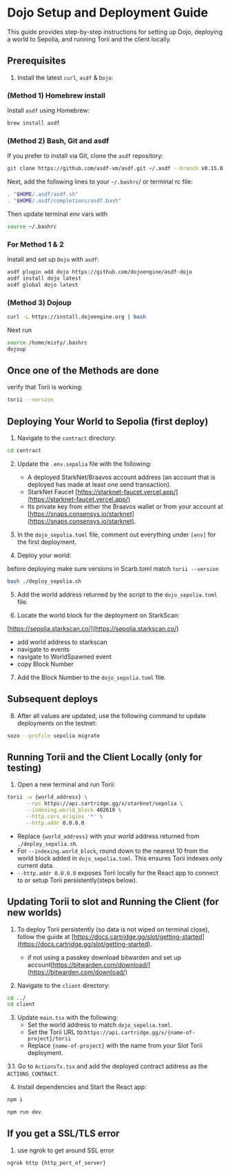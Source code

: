 # Dojo Setup and Deployment Guide

This guide provides step-by-step instructions for setting up Dojo, deploying a world to Sepolia, and running Torii and the client locally.

## Prerequisites

1. Install the latest `curl`, `asdf` & `Dojo`:

### (Method 1) Homebrew install 

Install `asdf` using Homebrew:

```bash
brew install asdf
```

### (Method 2) Bash, Git and asdf 

If you prefer to install via Git, clone the `asdf` repository:

```bash
git clone https://github.com/asdf-vm/asdf.git ~/.asdf --branch v0.15.0
```

Next, add the following lines to your `~/.bashrc`/ or terminal rc file: 

```bash
. "$HOME/.asdf/asdf.sh"
. "$HOME/.asdf/completions/asdf.bash"
```

Then update terminal env vars with 

```bash
source ~/.bashrc
```

### For Method 1 & 2 


Install and set up `Dojo` with `asdf`:

```bash
asdf plugin add dojo https://github.com/dojoengine/asdf-dojo
asdf install dojo latest
asdf global dojo latest
```



### (Method 3) Dojoup


```bash
curl -L https://install.dojoengine.org | bash
```
Next run 

```bash
source /home/misty/.bashrc
dojoup
```
## Once one of the Methods are done 

verify that Torii is working:

```bash
torii --version
```
## Deploying Your World to Sepolia (first deploy)

1. Navigate to the `contract` directory:

```bash
cd contract
```

2. Update the `.env.sepolia` file with the following:
   - A deployed StarkNet/Braavos account address (an account that is deployed has made at least one send transaction).
   - StarkNet Faucet [https://starknet-faucet.vercel.app/](https://starknet-faucet.vercel.app/)
   - Its private key from either the Braavos wallet or from your account at [https://snaps.consensys.io/starknet](https://snaps.consensys.io/starknet).


3. In the `dojo_sepolia.toml` file, comment out everything under `[env]` for the first deployment.

4. Deploy your world:

before deploying make sure versions in Scarb.toml match `torii --version`

```bash
bash ./deploy_sepolia.sh
```

5. Add the world address returned by the script to the `dojo_sepolia.toml` file.

6. Locate the world block for the deployment on StarkScan:

[https://sepolia.starkscan.co/](https://sepolia.starkscan.co/)
   - add world address to starkscan 
   - navigate to events 
   - navigate to WorldSpawned event 
   - copy Block Number

7. Add the Block Number to the `dojo_sepolia.toml` file.

## Subsequent deploys 

8. After all values are updated, use the following command to update deployments on the testnet:

```bash
sozo --profile sepolia migrate
```

## Running Torii and the Client Locally (only for testing)

1. Open a new terminal and run Torii:

```bash
torii -w {world_address} \
      --rpc https://api.cartridge.gg/x/starknet/sepolia \
      --indexing.world_block 402610 \
      --http.cors_origins '*' \
      --http.addr 0.0.0.0
```

   - Replace `{world_address}` with your world address returned from `./deploy_sepolia.sh`.
   - For `--indexing.world_block`, round down to the nearest 10 from the world block added in `dojo_sepolia.toml`. This ensures Torii indexes only current data.
   - `--http.addr 0.0.0.0` exposes Torii locally for the React app to connect to or setup Torii persistently(steps below).



## Updating Torii to slot and Running the Client (for new worlds)

1. To deploy Torii persistently (so data is not wiped on terminal close), follow the guide at [https://docs.cartridge.gg/slot/getting-started](https://docs.cartridge.gg/slot/getting-started).

   - if not using a passkey download bitwarden and set up account[https://bitwarden.com/download/](https://bitwarden.com/download/)

2. Navigate to the `client` directory:

```bash
cd ../
cd client
```

3. Update `main.tsx` with the following:
   - Set the world address to match `dojo_sepolia.toml`.
   - Set the Torii URL to:`https://api.cartridge.gg/x/{name-of-project}/torii`
   - Replace `{name-of-project}` with the name from your Slot Torii deployment.

3.1. Go to `ActionsTx.tsx` and add the deployed contract address as the `ACTIONS_CONTRACT`.

4. Install dependencies and Start the React app:

```bash
npm i
```

```bash
npm run dev
```

## If you get a SSL/TLS error 

1. use ngrok to get around SSL error 

`ngrok http {http_port_of_server}`